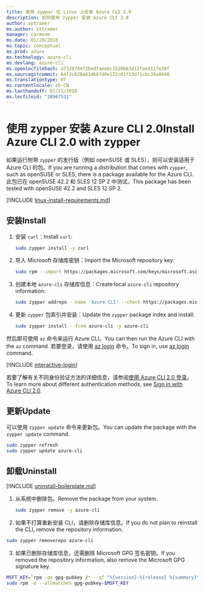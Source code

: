 ```yaml
---
title: 使用 zypper 在 Linux 上安装 Azure CLI 2.0
description: 如何使用 zypper 安装 Azure CLI 2.0
author: sptramer
ms.author: sttramer
manager: carmonm
ms.date: 01/29/2018
ms.topic: conceptual
ms.prod: azure
ms.technology: azure-cli
ms.devlang: azure-cli
ms.openlocfilehash: a7329784f26edfaeebc3520b63d12faed11fe38f
ms.sourcegitcommit: 64f2c628e83d687d0e172c01f13d71c8c39a8040
ms.translationtype: HT
ms.contentlocale: zh-CN
ms.lasthandoff: 07/11/2018
ms.locfileid: "38967531"
---
```

# <a name="install-azure-cli-20-with-zypper"></a><span data-ttu-id="a49b2-103">使用 zypper 安装 Azure CLI 2.0</span><span class="sxs-lookup"><span data-stu-id="a49b2-103">Install Azure CLI 2.0 with zypper</span></span>

<span data-ttu-id="a49b2-104">如果运行附带 `zypper` 的发行版（例如 openSUSE 或 SLES），则可以安装适用于 Azure CLI 的包。</span><span class="sxs-lookup"><span data-stu-id="a49b2-104">If you are running a distribution that comes with `zypper`, such as openSUSE or SLES, there is a package available for the Azure CLI.</span></span> <span data-ttu-id="a49b2-105">此包已在 openSUSE 42.2 和 SLES 12 SP 2 中测试。</span><span class="sxs-lookup"><span data-stu-id="a49b2-105">This package has been tested with openSUSE 42.2 and SLES 12 SP 2.</span></span>

[!INCLUDE [linux-install-requirements.md](includes/linux-install-requirements.md)]

## <a name="install"></a><span data-ttu-id="a49b2-106">安装</span><span class="sxs-lookup"><span data-stu-id="a49b2-106">Install</span></span>

1. <span data-ttu-id="a49b2-107">安装 `curl`：</span><span class="sxs-lookup"><span data-stu-id="a49b2-107">Install `curl`:</span></span>

   ```bash
   sudo zypper install -y curl
   ```

2. <span data-ttu-id="a49b2-108">导入 Microsoft 存储库密钥：</span><span class="sxs-lookup"><span data-stu-id="a49b2-108">Import the Microsoft repository key:</span></span>

   ```bash
   sudo rpm --import https://packages.microsoft.com/keys/microsoft.asc
   ```

3. <span data-ttu-id="a49b2-109">创建本地 `azure-cli` 存储库信息：</span><span class="sxs-lookup"><span data-stu-id="a49b2-109">Create local `azure-cli` repository information:</span></span>

   ```bash
   sudo zypper addrepo --name 'Azure CLI' --check https://packages.microsoft.com/yumrepos/azure-cli azure-cli
   ```

4. <span data-ttu-id="a49b2-110">更新 `zypper` 包索引并安装：</span><span class="sxs-lookup"><span data-stu-id="a49b2-110">Update the `zypper` package index and install:</span></span>

   ```bash
   sudo zypper install --from azure-cli -y azure-cli
   ```

<span data-ttu-id="a49b2-111">然后即可使用 `az` 命令来运行 Azure CLI。</span><span class="sxs-lookup"><span data-stu-id="a49b2-111">You can then run the Azure CLI with the `az` command.</span></span> <span data-ttu-id="a49b2-112">若要登录，请使用 [az login](/cli/azure/reference-index#az-login) 命令。</span><span class="sxs-lookup"><span data-stu-id="a49b2-112">To sign in, use [az login](/cli/azure/reference-index#az-login) command.</span></span>

[!INCLUDE [interactive-login](includes/interactive-login.md)]

<span data-ttu-id="a49b2-113">若要了解有关不同身份验证方法的详细信息，请参阅[使用 Azure CLI 2.0 登录](authenticate-azure-cli.md)。</span><span class="sxs-lookup"><span data-stu-id="a49b2-113">To learn more about different authentication methods, see [Sign in with Azure CLI 2.0](authenticate-azure-cli.md).</span></span>

## <a name="update"></a><span data-ttu-id="a49b2-114">更新</span><span class="sxs-lookup"><span data-stu-id="a49b2-114">Update</span></span>

<span data-ttu-id="a49b2-115">可以使用 `zypper update` 命令来更新包。</span><span class="sxs-lookup"><span data-stu-id="a49b2-115">You can update the package with the `zypper update` command.</span></span>

```bash
sudo zypper refresh
sudo zypper update azure-cli
```

## <a name="uninstall"></a><span data-ttu-id="a49b2-116">卸载</span><span class="sxs-lookup"><span data-stu-id="a49b2-116">Uninstall</span></span>

[!INCLUDE [uninstall-boilerplate.md](includes/uninstall-boilerplate.md)]

1. <span data-ttu-id="a49b2-117">从系统中删除包。</span><span class="sxs-lookup"><span data-stu-id="a49b2-117">Remove the package from your system.</span></span>

    ```bash
    sudo zypper remove -y azure-cli
    ```

2. <span data-ttu-id="a49b2-118">如果不打算重新安装 CLI，请删除存储库信息。</span><span class="sxs-lookup"><span data-stu-id="a49b2-118">If you do not plan to reinstall the CLI, remove the repository information.</span></span>

  ```bash
  sudo zypper removerepo azure-cli
  ```

3. <span data-ttu-id="a49b2-119">如果已删除存储库信息，还需删除 Microsoft GPG 签名密钥。</span><span class="sxs-lookup"><span data-stu-id="a49b2-119">If you removed the repository information, also remove the Microsoft GPG signature key.</span></span>

  ```bash
  MSFT_KEY=`rpm -qa gpg-pubkey /* --qf "%{version}-%{release} %{summary}\n" | grep Microsoft | awk '{print $1}'`
  sudo rpm -e --allmatches gpg-pubkey-$MSFT_KEY
  ```